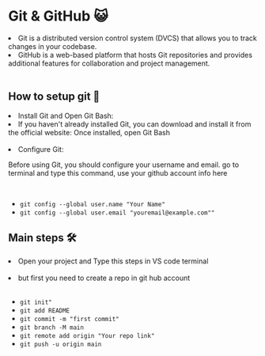 # Git & GitHub 😺
<li> Git is a distributed version control system (DVCS) that allows you to track changes in your codebase. </li>
<li> GitHub is a web-based platform that hosts Git repositories and provides additional features for collaboration and project management. </li>
<br>


## How to setup git 🚀
<li>Install Git and Open Git Bash:</li>
<li>If you haven't already installed Git, you can download and install it from the official website: Once installed, open Git Bash</li>
<br>
<li>Configure Git:</li>
<p>Before using Git, you should configure your username and email. go to terminal and type this command, use your github account info here</p> <br>

* `git config --global user.name "Your Name"`
* `git config --global user.email "youremail@example.com""` <br>

## Main steps 🛠️
<li>Open your project and Type this steps in VS code terminal</li> <br>
<li>but first you need to create a repo in git hub account</li> <br>

* `git init"`
* `git add README`
* `git commit -m "first commit"`
* `git branch -M main`
* `git remote add origin "Your repo link"`
* `git push -u origin main`




